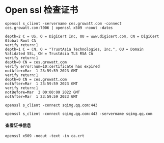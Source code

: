 # Open ssl 检查证书


`openssl s_client -servername ces.growatt.com -connect ces.growatt.com:7006 | openssl x509 -noout -dates`

```
depth=2 C = US, O = DigiCert Inc, OU = www.digicert.com, CN = DigiCert Global Root CA
verify return:1
depth=1 C = CN, O = "TrustAsia Technologies, Inc.", OU = Domain Validated SSL, CN = TrustAsia TLS RSA CA
verify return:1
depth=0 CN = ces.growatt.com
verify error:num=10:certificate has expired
notAfter=Mar  1 23:59:59 2023 GMT
verify return:1
depth=0 CN = ces.growatt.com
notAfter=Mar  1 23:59:59 2023 GMT
verify return:1
notBefore=Mar  2 00:00:00 2022 GMT
notAfter=Mar  1 23:59:59 2023 GMT
```

```
openssl s_client -connect sqimg.qq.com:443
```

```
openssl s_client -connect sqimg.qq.com:443 -servername sqimg.qq.com

```


#### 查看证书信息
`openssl x509 -noout -text -in ca.crt`